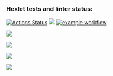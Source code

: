 ### Hexlet tests and linter status:
[![Actions Status](https://github.com/manOpposite/frontend-project-lvl1/workflows/hexlet-check/badge.svg)](https://github.com/manOpposite/frontend-project-lvl1/actions)
<a href="https://codeclimate.com/github/codeclimate/codeclimate/maintainability"><img src="https://api.codeclimate.com/v1/badges/a99a88d28ad37a79dbf6/maintainability" /></a>
[![example workflow](https://github.com/manOpposite/frontend-project-lvl1/actions/workflows/action.yml/badge.svg)](https://github.com/manOpposite/frontend-project-lvl1/actions)

<a href="https://asciinema.org/a/gj88gaG5oMx8bb9ElxLiixn2J" target="_blank"><img src="https://asciinema.org/a/gj88gaG5oMx8bb9ElxLiixn2J.svg" /></a>

<a href="https://asciinema.org/a/8l5cXIxx7XVZx834G6sM6lZqs" target="_blank"><img src="https://asciinema.org/a/8l5cXIxx7XVZx834G6sM6lZqs.svg" /></a>

<a href="https://asciinema.org/a/A1M80P0Zhp6wXhhaw3TNBAs6o" target="_blank"><img src="https://asciinema.org/a/A1M80P0Zhp6wXhhaw3TNBAs6o.svg" /></a>

<a href="https://asciinema.org/a/pF0rYjfFokWoV5TTXFMcGd2cq" target="_blank"><img src="https://asciinema.org/a/pF0rYjfFokWoV5TTXFMcGd2cq.svg" /></a>

